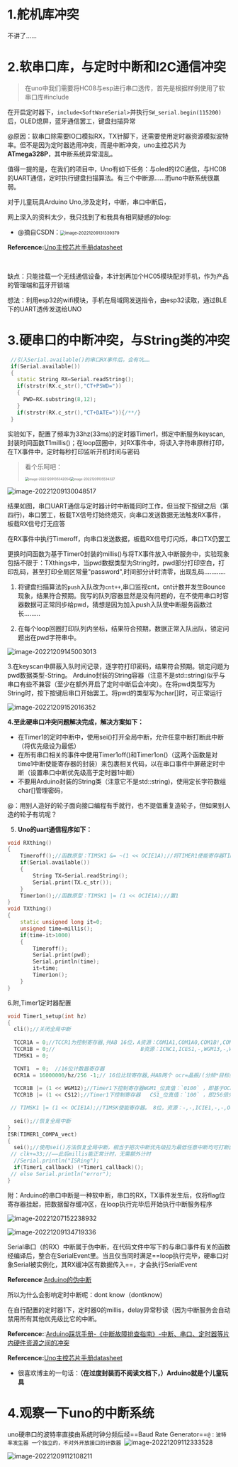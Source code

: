# 1.舵机库冲突

不讲了……

# 2.软串口库，与定时中断和I2C通信冲突

> 在uno中我们需要将HC08与esp进行串口透传，首先是根据样例使用了软串口库#include<SoftWareSerial>

在开启定时器下，`include<SoftWareSerial>`并执行`SW_serial.begin(115200)`后，OLED熄屏，蓝牙通信罢工，键盘扫描异常

@原因：软串口除需要IO口模拟RX，TX针脚下，还需要使用定时器资源模拟波特率。但不是因为定时器选用冲突，而是中断冲突，uno主控芯片为**ATmega328P**，其中断系统异常混乱。

值得一提的是，在我们的项目中，Uno有如下任务：与oled的I2C通信，与HC08的UART通信，定时执行键盘扫描算法。有三个中断源……而uno中断系统很羸弱。



对于儿童玩具Arduino Uno,涉及定时，中断，串口中断后，

网上深入的资料太少，我只找到了和我具有相同疑惑的blog:

* @摘自CSDN：<img src="https://s2.loli.net/2022/12/09/f4S6YrIyjJwp1z7.png" alt="image-20221209131339379" style="zoom:67%;" />

**Refercence:**[Uno主控芯片手册datasheet](C:\Users\yceachan\Desktop\ICthings\Projects\uno主控芯片手册.ptf.pdf)

​	

缺点：只能挂载一个无线通信设备，本计划再加个HC05模块配对手机，作为产品的管理端和蓝牙开锁端

想法：利用esp32的wifi模块，手机在局域网发送指令，由esp32读取，通过BLE下的UART透传发送给UNO

# 3.硬串口的中断冲突，与String类的冲突

~~~C++
 //引入Serial.available()的串口RX事件后，会有坑……
 if(Serial.available())
 {
   static String RX=Serial.readString();
   if(strstr(RX.c_str(),"CT+PSWD="))
   {
     PWD=RX.substring(8,12);
   }
   if(strstr(RX.c_str(),"CT+DATE=")){/**/}
 }
~~~

实验如下，配置了频率为33hz(33ms)的定时器Timer1，绑定中断服务keyscan,封装时间函数T1millis()；在loop回圈中，对RX事件中，将读入字符串原样打印，在TX事件中，定时每秒打印监听开机时间与密码

>  看个乐呵吧：
>
> <img src="https://s2.loli.net/2022/12/09/hMTlevOEmwQZVq9.png" alt="image-20221209135342054" style="zoom: 50%;" /><img src="https://s2.loli.net/2022/12/09/LS69fMwbpCJRU8v.png" alt="image-20221209135534327" style="zoom:50%;" /> 

 ![image-20221209130048517](https://s2.loli.net/2022/12/09/qhABMWKb2oSG6TF.png)

​     结果如图，串口UART通信与定时器计时中断能同时工作，但当按下按键之后（第四行)，串口罢工，板载TX信号灯始终熄灭，向串口发送数据无法触发RX事件，板载RX信号灯无应答

   在RX事件中执行Timeroff，向串口发送数据，板载RX信号灯闪烁，串口TX仍罢工	

  更换时间函数为基于Timer0封装的millis()与将TX事件放入中断服务中，实验现象包括不限于：TXthings中，当pwd数据类型为String时，pwd部分打印空白，打印乱码，甚至打印全局区常量"password",时间部分计时清零，出现乱码…………

  

1. 将键盘扫描算法的`push`入队改为`cnt++`,串口监视cnt，cnt计数并发生Bounce现象，结果符合预期。我写的队列容器显然是没有问题的，在不使用串口时容器数据可正常同步给pwd，猜想是因为加入push入队使中断服务函数过长………

2. 在每个loop回圈打印队列内坐标，结果符合预期，数据正常入队出队，锁定问题出在pwd字符串中。

 ![image-20221209145003013](https://s2.loli.net/2022/12/09/76QpAPtVEHj9dxN.png)

  3.在keyscan中屏蔽入队时间记录，逐字符打印密码，结果符合预期。锁定问题为pwd数据类型-String。     Arduino封装的String容器（注意不是std::string)似乎与串口有些不兼容（至少在额外开启了定时中断后会冲突）。在将pwd类型写为String时，按下按键后串口开始罢工。将pwd的类型写为char[]时，可正常运行

 ![image-20221209152016352](https://s2.loli.net/2022/12/09/SaWI3KnpbDm1OjG.png)

**4.至此硬串口冲突问题解决完成，解决方案如下：**

* 在Timer1的定时中断中，使用sei()打开全局中断，允许任意中断打断此中断（将优先级设为最低）
* 在所有串口相关的事件中使用Timer1off()和Timer1on()（这两个函数是对time1中断使能寄存器的封装）来包裹相关代码，以在串口事件中屏蔽定时中断（设置串口中断优先级高于定时器1中断）
* 不要用Arduino封装的String类（注意它不是std::string)，使用定长字符数组char[]管理密码，

@：用别人造好的轮子面向接口编程有手就行，也不提倡重复造轮子，但如果别人造的轮子有坑呢？

5. **Uno的uart通信程序如下：**

~~~C++
void RXthing()
{
    Timeroff();//函数原型：TIMSK1 &= ~(1 << OCIE1A);//将TIMER1使能寄存器TIMSK1下时钟中断使能寄存器OCIE1位0 （即，关闭定时中断）
 	if(Serial.available())
 	{
    	String TX=Serial.readString();
     	Serial.print(TX.c_str());
 	}
 	Timer1on();//函数原型：TIMSK1 |= (1 << OCIE1A);//置1
}
void TXthing()
{
    static unsigned long it=0;
 	unsigned time=millis();
 	if(time-it>1000)
 	{
    	Timeroff();
   	 	Serial.print(pwd);
    	Serial.println(time);
   		it=time;
    	Timer1on();
 	}
}
~~~

6.附,Timer1定时器配置

~~~C++
void Timer1_setup(int hz)
{
  cli();//关闭全局中断
  
  TCCR1A = 0;//TCCR1为控制寄存器,共AB 16位，A资源：COM1A1,COM1A0,COM1B!,COM1B0,-,-,WGM11,WGM10
  TCCR1B = 0;//                           B资源：ICNC1,ICES1,-,WGM13,-,WGM12,CS12,CS11,CS10
  TIMSK1 = 0;

  TCNT1  = 0;  //16位计数器寄存器
  OCR1A = 16000000/hz/256 -1;// 16位比较寄存器,共AB两个 ocr=晶振/(分频*目标频率) -1; 
  
  TCCR1B |= (1 << WGM12);//Timer1下控制寄存器WGM1_位真值：`0100` ，即基于OCR1A的CTC模式
  TCCR1B |= (1 << CS12);//Timer1下控制寄存器   CS1_位真值：`100` ，即256倍分频

 // TIMSK1 |= (1 << OCIE1A);//TIMSK使能寄存器。 8位，资源：-,-,ICIE1,-,-,OCIE1B,OCIE1A,TOIE1，此语句使能OCR1A中断
  
  sei();//恢复全局中断
}
ISR(TIMER1_COMPA_vect)
{  
  sei();//使用sei()方法恢复全局中断，相当于把次中断优先级拉为最低任意中断均可打断此中断
 // clk+=33;//——此后millis能正常计时，无需额外计时
  //Serial.println("ISRing");
  if(Timer1_callback) (*Timer1_callback)(); 
 // else Serial.println("error");
}
~~~



附：Arduino的串口中断是一种软中断，串口的RX，TX事件发生后，仅将flag位寄存器挂起，把数据留存缓冲区，在loop执行完毕后开始执行中断服务程序

![image-20221207152238932](https://s2.loli.net/2022/12/07/WVEX9SnwfBJLQZa.png)

![image-20221209134719336](https://s2.loli.net/2022/12/09/AJxKUPE3ImsCwrb.png)

Serial串口（的RX）中断属于伪中断，在代码文件中写下的与串口事件有关的函数经编译后，整合在SerialEvent里。当且仅当同时满足==loop执行完毕，硬串口对象Serial被实例化，其RX缓冲区有数据传入==，才会执行SerialEvent

**Refercence**:[Arduino的伪中断](https://zhuanlan.zhihu.com/p/44104620)

所以为什么会影响定时中断呢：dont know（dontknow)

在自行配置的定时器1下，定时器0的millis，delay异常秒读（因为中断服务会自动禁用所有其他优先级比它的中断。

**Refercence:**:[Arduino踩坑手册-《中断故障排查指南》-中断、串口、定时器等片内硬件资源之间的冲突](https://blog.csdn.net/u014554395/article/details/89152573)

**Refercence:**[Uno主控芯片手册datasheet](C:\Users\yceachan\Desktop\ICthings\Projects\uno主控芯片手册.ptf.pdf)

* 很喜欢博主的一句话：**（在过度封装而不阅读文档下，）Arduino就是个儿童玩具**

# 4.观察一下uno的中断系统

uno硬串口的波特率直接由系统时钟分频后经==Baud Rate Generator==`@：波特率发生器 一个独立的，不对外开放接口的计数器	`![image-20221209112333528](https://s2.loli.net/2022/12/09/9b3QJuSIdRrXe16.png)

![image-20221209112108211](https://s2.loli.net/2022/12/09/BtOxApJXjKs6hn4.png)



